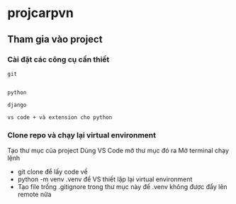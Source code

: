 # projcarpvn

## Tham gia vào project

### Cài đặt các công cụ cần thiết
```
git


python

django 

vs code + và extension cho python
```

### Clone repo và chạy lại virtual environment
Tạo thư mục của project
Dùng VS Code mở thư mục đó ra
Mở terminal chạy lệnh 
- git clone để lấy code về
- python -m venv .venv để VS thiết lập lại virtual environment
- Tạo file trống .gitignore trong thư mục này để .venv không được đẩy lên remote nữa 


